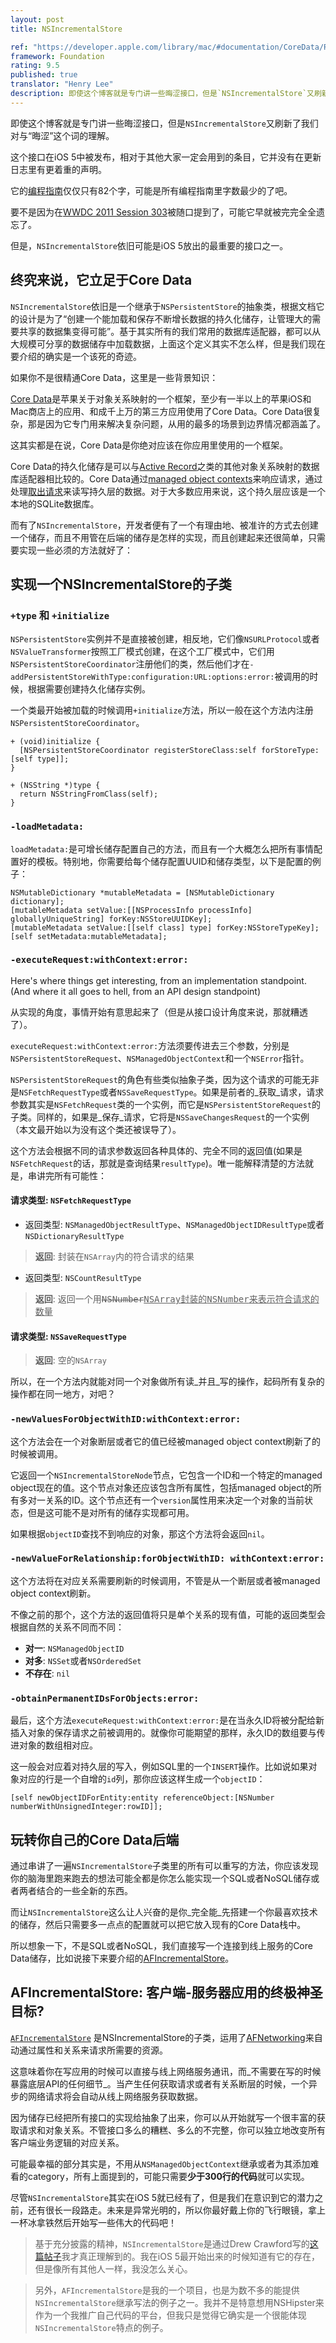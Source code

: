 ```yaml
---
layout: post
title: NSIncrementalStore

ref: "https://developer.apple.com/library/mac/#documentation/CoreData/Reference/NSIncrementalStore_Class/Reference/NSIncrementalStore.html"
framework: Foundation
rating: 9.5
published: true
translator: "Henry Lee"
description: 即使这个博客就是专门讲一些晦涩接口，但是`NSIncrementalStore`又刷新了我们对与“晦涩”这个词的理解。这个接口在iOS 5中被发布，相对于其他大家一定会用到的条目，它并没有在更新日志里有更着重的声明。但是讽刺的是，它有可能是iOS 5的API里最重要的一个，它将从现在开始改变我们创建应用的方式。
---
```



即使这个博客就是专门讲一些晦涩接口，但是`NSIncrementalStore`又刷新了我们对与“晦涩”这个词的理解。

这个接口在iOS 5中被发布，相对于其他大家一定会用到的条目，它并没有在更新日志里有更着重的声明。

它的[编程指南](https://developer.apple.com/library/mac/#documentation/DataManagement/Conceptual/IncrementalStorePG/Introduction/Introduction.html#//apple_ref/doc/uid/TP40010706)仅仅只有82个字，可能是所有编程指南里字数最少的了吧。

要不是因为在[WWDC 2011 Session 303](https://deimos.apple.com/WebObjects/Core.woa/BrowsePrivately/adc.apple.com.8266478284.08266478290.8365294535?i=2068798830)被随口提到了，可能它早就被完完全全遗忘了。

但是，`NSIncrementalStore`依旧可能是iOS 5放出的最重要的接口之一。

## 终究来说，它立足于Core Data

`NSIncrementalStore`依旧是一个继承于`NSPersistentStore`的抽象类，根据文档它的设计是为了“创建一个能加载和保存不断增长数据的持久化储存，让管理大的需要共享的数据集变得可能”。基于其实所有的我们常用的数据库适配器，都可以从大规模可分享的数据储存中加载数据，上面这个定义其实不怎么样，但是我们现在要介绍的确实是一个该死的奇迹。

如果你不是很精通Core Data，这里是一些背景知识：

[Core Data](http://developer.apple.com/library/mac/#documentation/cocoa/Conceptual/CoreData/cdProgrammingGuide.html)是苹果关于对象关系映射的一个框架，至少有一半以上的苹果iOS和Mac商店上的应用、和成千上万的第三方应用使用了Core Data。Core Data很复杂，那是因为它专门用来解决复杂问题，从用的最多的场景到边界情况都涵盖了。

这其实都是在说，Core Data是你绝对应该在你应用里使用的一个框架。

Core Data的持久化储存是可以与[Active Record](http://ar.rubyonrails.org)之类的其他对象关系映射的数据库适配器相比较的。Core Data通过[managed object contexts](https://developer.apple.com/library/mac/#documentation/Cocoa/Reference/CoreDataFramework/Classes/NSManagedObjectContext_Class/NSManagedObjectContext.html)来响应请求，通过处理[取出请求](https://developer.apple.com/library/mac/#documentation/Cocoa/Reference/CoreDataFramework/Classes/NSFetchRequest_Class/NSFetchRequest.html)来读写持久层的数据。对于大多数应用来说，这个持久层应该是一个本地的SQLite数据库。

而有了`NSIncrementalStore`，开发者便有了一个有理由地、被准许的方式去创建一个储存，而且不用管在后端的储存是怎样的实现，而且创建起来还很简单，只需要实现一些必须的方法就好了：

## 实现一个NSIncrementalStore的子类

### `+type` 和 `+initialize`

`NSPersistentStore`实例并不是直接被创建，相反地，它们像`NSURLProtocol`或者`NSValueTransformer`按照工厂模式创建，在这个工厂模式中，它们用`NSPersistentStoreCoordinator`注册他们的类，然后他们才在`-addPersistentStoreWithType:configuration:URL:options:error:`被调用的时候，根据需要创建持久化储存实例。

一个类最开始被加载的时候调用`+initialize`方法，所以一般在这个方法内注册`NSPersistentStoreCoordinator`。

~~~{objective-c}
+ (void)initialize {
  [NSPersistentStoreCoordinator registerStoreClass:self forStoreType:[self type]];
}

+ (NSString *)type {
  return NSStringFromClass(self);
}
~~~

### `-loadMetadata:`

`loadMetadata:`是可增长储存配置自己的方法，而且有一个大概怎么把所有事情配置好的模板。特别地，你需要给每个储存配置UUID和储存类型，以下是配置的例子：

~~~{objective-c}
NSMutableDictionary *mutableMetadata = [NSMutableDictionary dictionary];
[mutableMetadata setValue:[[NSProcessInfo processInfo] globallyUniqueString] forKey:NSStoreUUIDKey];
[mutableMetadata setValue:[[self class] type] forKey:NSStoreTypeKey];
[self setMetadata:mutableMetadata];
~~~

### `-executeRequest:withContext:error:`

Here's where things get interesting, from an implementation standpoint. (And where it all goes to hell, from an API design standpoint) 

从实现的角度，事情开始有意思起来了（但是从接口设计角度来说，那就糟透了）。

`executeRequest:withContext:error:`方法须要传进去三个参数，分别是`NSPersistentStoreRequest`、`NSManagedObjectContext`和一个`NSError`指针。

`NSPersistentStoreRequest`的角色有些类似抽象子类，因为这个请求的可能无非是`NSFetchRequestType`或者`NSSaveRequestType`。如果是前者的_获取_请求，请求参数其实是`NSFetchRequest`类的一个实例，而它是`NSPersistentStoreRequest`的子类。同样的，如果是_保存_请求，它将是`NSSaveChangesRequest`的一个实例（本文最开始以为没有这个类还被误导了）。

这个方法会根据不同的请求参数返回各种具体的、完全不同的返回值(如果是`NSFetchRequest`的话，那就是查询结果`resultType`)。唯一能解释清楚的方法就是，串讲完所有可能性：

#### 请求类型: `NSFetchRequestType`

- 返回类型: `NSManagedObjectResultType`、`NSManagedObjectIDResultType`或者`NSDictionaryResultType`

> **返回**: 封装在`NSArray`内的符合请求的结果

- 返回类型: `NSCountResultType`
  
> **返回**: 返回一个用<del><tt>NSNumber</tt></del><ins><tt>NSArray</tt>封装的<tt>NSNumber</tt>来表示符合请求的数量</ins>

#### 请求类型: `NSSaveRequestType`
  
> **返回**: 空的`NSArray`

所以，在一个方法内就能对同一个对象做所有读_并且_写的操作，起码所有复杂的操作都在同一地方，对吧？

### `-newValuesForObjectWithID:withContext:error:`

这个方法会在一个对象断层或者它的值已经被managed object context刷新了的时候被调用。

它返回一个`NSIncrementalStoreNode`节点，它包含一个ID和一个特定的managed object现在的值。这个节点对象还应该包含所有属性，包括managed object的所有多对一关系的ID。这个节点还有一个`version`属性用来决定一个对象的当前状态，但是这可能不是对所有的储存实现都可用。

如果根据`objectID`查找不到响应的对象，那这个方法将会返回`nil`。

### `-newValueForRelationship:forObjectWithID: withContext:error:`

这个方法将在对应关系需要刷新的时候调用，不管是从一个断层或者被managed object context刷新。

不像之前的那个，这个方法的返回值将只是单个关系的现有值，可能的返回类型会根据自然的关系不同而不同：

- **对一**: `NSManagedObjectID`
- **对多**: `NSSet`或者`NSOrderedSet`
- **不存在**: `nil`

### `-obtainPermanentIDsForObjects:error:`

最后，这个方法`executeRequest:withContext:error:`是在当永久ID将被分配给新插入对象的保存请求之前被调用的。就像你可能期望的那样，永久ID的数组要与传进对象的数组相对应。

这一般会对应着对持久层的写入，例如SQL里的一个`INSERT`操作。比如说如果对象对应的行是一个自增的`id`列，那你应该这样生成一个`objectID`：

~~~{objective-c}
[self newObjectIDForEntity:entity referenceObject:[NSNumber numberWithUnsignedInteger:rowID]];
~~~

## 玩转你自己的Core Data后端

通过串讲了一遍`NSIncrementalStore`子类里的所有可以重写的方法，你应该发现你的脑海里跑来跑去的想法可能全都是你怎么能实现一个SQL或者NoSQL储存或者两者结合的一些全新的东西。

而让`NSIncrementalStore`这么让人兴奋的是你_完全能_先搭建一个你最喜欢技术的储存，然后只需要多一点点的配置就可以把它放入现有的Core Data栈中。

所以想象一下，不是SQL或者NoSQL，我们直接写一个连接到线上服务的Core Data储存，比如说接下来要介绍的[AFIncrementalStore](https://github.com/AFNetworking/AFIncrementalStore)。

## AFIncrementalStore: 客户端-服务器应用的终极神圣目标?

[`AFIncrementalStore`](https://github.com/AFNetworking/AFIncrementalStore) 是NSIncrementalStore的子类，运用了[AFNetworking](https://github.com/afnetworking/afnetworking)来自动通过属性和关系来请求所需要的资源。

这意味着你在写应用的时候可以直接与线上网络服务通讯，而_不需要在写的时候暴露底层API的任何细节_。当产生任何获取请求或者有关系断层的时候，一个异步的网络请求将会自动从线上网络服务获取数据。

因为储存已经把所有接口的实现给抽象了出来，你可以从开始就写一个很丰富的获取请求和对象关系。不管接口多么的糟糕、多么的不完整，你可以独立地改变所有客户端业务逻辑的对应关系。

可能最幸福的部分其实是，不用从`NSManagedObjectContext`继承或者为其添加难看的category，所有上面提到的，可能只需要**少于300行的代码**就可以实现。


尽管`NSIncrementalStore`其实在iOS 5就已经有了，但是我们在意识到它的潜力之前，还有很长一段路走。未来是异常光明的，所以你最好戴上你的飞行眼镜，拿上一杯冰拿铁然后开始写一些伟大的代码吧！

> 基于充分披露的精神，`NSIncrementalStore`是通过Drew Crawford写的[这篇帖子](http://sealedabstract.com/code/nsincrementalstore-the-future-of-web-services-in-ios-mac-os-x/)我才真正理解到的。我在iOS 5最开始出来的时候知道有它的存在，但是像所有其他人一样，我没怎么关心。

> 另外，`AFIncrementalStore`是我的一个项目，也是为数不多的能提供`NSIncrementalStore`继承写法的例子之一。我并不是特意想用NSHipster来作为一个我推广自己代码的平台，但我只是觉得它确实是一个很能体现`NSIncrementalStore`特点的例子。

